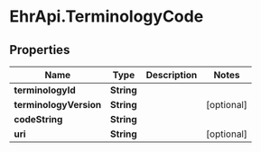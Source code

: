# EhrApi.TerminologyCode

## Properties
Name | Type | Description | Notes
------------ | ------------- | ------------- | -------------
**terminologyId** | **String** |  | 
**terminologyVersion** | **String** |  | [optional] 
**codeString** | **String** |  | 
**uri** | **String** |  | [optional] 
